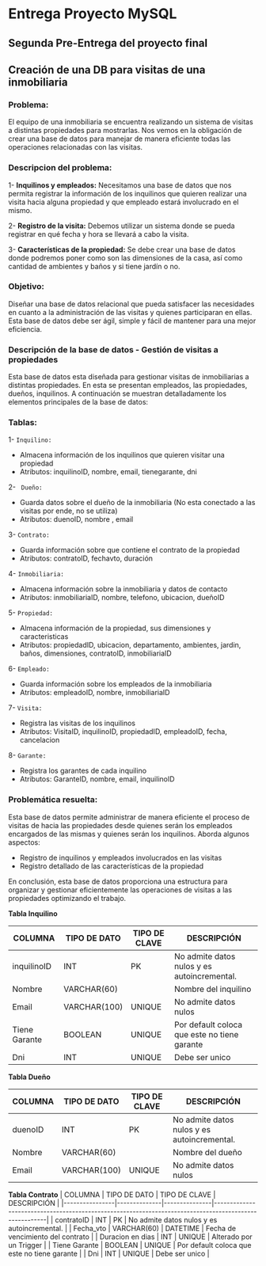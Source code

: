 # Entrega Proyecto MySQL

## Segunda Pre-Entrega del proyecto final

##  Creación de una DB para visitas de una inmobiliaria

### Problema:
El equipo de una inmobiliaria se encuentra realizando un sistema de visitas a distintas propiedades para mostrarlas. Nos vemos en la obligación de crear una base de datos para manejar de manera eficiente todas las operaciones relacionadas con las visitas.

### Descripcion del problema:
1- **Inquilinos y empleados:** Necesitamos una base de datos que nos permita registrar la información de los inquilinos que quieren realizar una visita hacia alguna propiedad y que empleado estará involucrado en el mismo. 

2- **Registro de la visita:**  Debemos utilizar un sistema donde se pueda registrar en qué fecha y hora se llevará a cabo la visita.

3- **Características de la propiedad:**  Se debe crear una base de datos donde podremos poner como son las dimensiones de la casa, así como cantidad de ambientes y baños y si tiene jardín o no.

### Objetivo:
Diseñar una base de datos relacional que pueda satisfacer las necesidades en cuanto a la administración de las visitas y quienes participaran en ellas. Esta base de datos debe ser ágil, simple y fácil de mantener para una mejor eficiencia.

### Descripción de la base de datos - Gestión de visitas a propiedades
Esta base de datos esta diseñada para gestionar visitas de inmobiliarias a distintas propiedades. En esta se presentan empleados, las propiedades, dueños, inquilinos. A continuación se muestran detalladamente los elementos principales de la base de datos:



### Tablas:
1- `Inquilino:` 
- Almacena información de los inquilinos que quieren visitar una propiedad
- Atributos: inquilinoID, nombre, email, tienegarante, dni

2- ` Dueño:` 
- Guarda datos sobre el dueño de la inmobiliaria (No esta conectado a las visitas por ende, no se utiliza)
- Atributos: duenoID, nombre , email

3- `Contrato:` 
- Guarda información sobre que contiene el contrato de la propiedad
- Atributos: contratoID, fechavto, duración

4- `Inmobiliaria:` 
- Almacena información sobre la inmobiliaria y datos de contacto
- Atributos: inmobiliariaID, nombre, telefono, ubicacion, dueñoID

5- `Propiedad:`
- Almacena información de la propiedad, sus dimensiones y caracteristicas
- Atributos: propiedadID, ubicacion, departamento, ambientes, jardin, baños, dimensiones, contratoID, inmobiliariaID

6- `Empleado:` 
- Guarda información sobre los empleados de la inmobiliaria
- Atributos: empleadoID, nombre, inmobiliariaID

7- `Visita:` 
- Registra las visitas de los inquilinos
- Atributos: VisitaID, inquilinoID, propiedadID, empleadoID, fecha, cancelacion

8- `Garante:` 
- Registra los garantes de cada inquilino
- Atributos: GaranteID, nombre, email, inquilinoID

### Problemática resuelta:
Esta base de datos permite administrar de manera eficiente el proceso de visitas de hacia las propiedades desde quienes serán los empleados encargados de las mismas y quienes serán los inquilinos. Aborda algunos aspectos:
- Registro de inquilinos y empleados involucrados en las visitas
- Registro detallado de las características de la propiedad

En conclusión, esta base de datos proporciona una estructura para organizar y gestionar eficientemente las operaciones de visitas a las propiedades optimizando el trabajo.

**Tabla Inquilino**

| COLUMNA        | TIPO DE DATO | TIPO DE CLAVE | DESCRIPCIÓN                                                                                           |
|----------------|--------------|---------------|-------------------------------------------------------------------------------------------------------|
| inquilinoID    | INT          | PK            | No admite datos nulos y es autoincremental.                                                          |
| Nombre         | VARCHAR(60)  |               | Nombre del inquilino              |
| Email          | VARCHAR(100) |    UNIQUE     | No admite datos nulos                                                                                  |
| Tiene Garante  | BOOLEAN      |    UNIQUE     | Por default coloca que este no tiene garante                 |
| Dni            | INT          |    UNIQUE     | Debe ser unico               |


**Tabla Dueño**

| COLUMNA        | TIPO DE DATO | TIPO DE CLAVE | DESCRIPCIÓN                                                                                           |
|----------------|--------------|---------------|-------------------------------------------------------------------------------------------------------|
| duenoID        | INT          | PK            | No admite datos nulos y es autoincremental.                                                          |
| Nombre         | VARCHAR(60)  |               | Nombre del dueño            |
| Email          | VARCHAR(100) |    UNIQUE     | No admite datos nulos                                                                                  |


**Tabla Contrato**
| COLUMNA        | TIPO DE DATO | TIPO DE CLAVE | DESCRIPCIÓN                                                                                           |
|----------------|--------------|---------------|-------------------------------------------------------------------------------------------------------|
| contratoID     | INT          | PK            | No admite datos nulos y es autoincremental.                                                          |
| Fecha_vto       | VARCHAR(60)  |  DATETIME             | Fecha de vencimiento del contrato             |
| Duracion en dias          | INT |    UNIQUE     | Alterado por un Trigger                                                                                  |
| Tiene Garante  | BOOLEAN      |    UNIQUE     | Por default coloca que este no tiene garante                 |
| Dni            | INT          |    UNIQUE     | Debe ser unico               |


